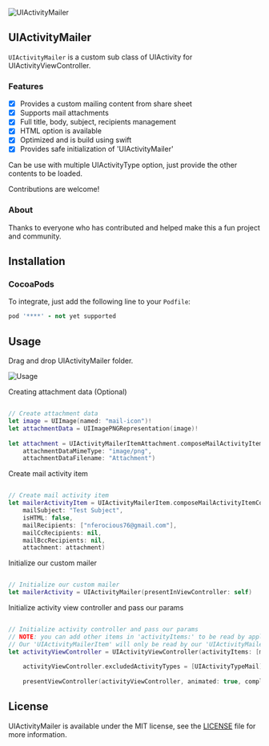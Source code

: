 ![UIActivityMailer](http://vector.me/files/images/1/9/196007/e_mail_icon.jpg?raw=true 'UIActivityMailer')

## UIActivityMailer

`UIActivityMailer` is a custom sub class of UIActivity for UIActivityViewController.


### Features
- [x] Provides a custom mailing content from share sheet
- [x] Supports mail attachments
- [x] Full title, body, subject, recipients management
- [x] HTML option is available
- [x] Optimized and is build using swift
- [x] Provides safe initialization of 'UIActivityMailer'

Can be use with multiple UIActivityType option, just provide the other contents to be loaded.

Contributions are welcome!

### About

Thanks to everyone who has contributed and helped make this a fun project and community.

## Installation

### CocoaPods

To integrate, just add the following line to your `Podfile`:

```ruby
pod '****' - not yet supported
```

## Usage

Drag and drop UIActivityMailer folder. 

![Usage](http://i.imgur.com/dcpQwfZ.png?raw=true 'Settings')

Creating attachment data (Optional)

```Swift

// Create attachment data
let image = UIImage(named: "mail-icon")!
let attachmentData = UIImagePNGRepresentation(image)!
        
let attachment = UIActivityMailerItemAttachment.composeMailActivityItemAttachment(attachmentData: attachmentData,
    attachmentDataMimeType: "image/png",
    attachmentDataFilename: "Attachment")

```

Create mail activity item

```Swift

// Create mail activity item
let mailerActivityItem = UIActivityMailerItem.composeMailActivityItemComponents(mailBody: "Test Body String\n\nAnother Line",
    mailSubject: "Test Subject",
    isHTML: false,
    mailRecipients: ["nferocious76@gmail.com"],
    mailCcRecipients: nil,
    mailBccRecipients: nil,
    attachment: attachment)

```

Initialize our custom mailer

```Swift

// Initialize our custom mailer
let mailerActivity = UIActivityMailer(presentInViewController: self)

```

Initialize activity view controller and pass our params

```Swift

// Initialize activity controller and pass our params
// NOTE: you can add other items in 'activityItems:' to be read by apple UIActivity. 
// Our 'UIActivityMailerItem' will only be read by our 'UIActivityMailer'
let activityViewController = UIActivityViewController(activityItems: [mailerActivityItem], applicationActivities: [mailerActivity])
        
    activityViewController.excludedActivityTypes = [UIActivityTypeMail]
        
    presentViewController(activityViewController, animated: true, completion: nil)

```


## License

UIActivityMailer is available under the MIT license, see the [LICENSE](https://github.com/nferocious76/UIActivityMailer/blob/master/LICENSE) file for more information.
